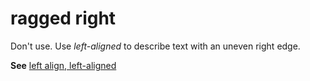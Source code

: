 # ragged right

Don't use. Use *left-aligned* to describe text with an uneven right edge. 

**See** [left align, left-aligned](../l/left-align-left-aligned.md)
